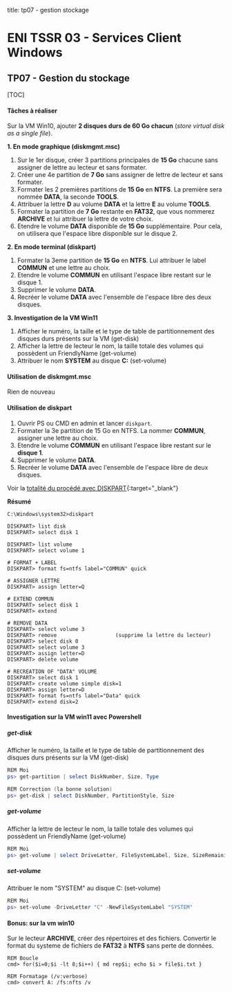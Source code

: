 title: tp07 - gestion stockage

# ENI TSSR 03 - Services Client Windows
## TP07 - Gestion du stockage

[TOC]

#### Tâches à réaliser

Sur la VM Win10, ajouter **2 disques durs de 60 Go chacun** (*store virtual disk as a single file*).

**1. En mode graphique (diskmgmt.msc)**

1. Sur le 1er disque, créer 3 partitions principales de **15 Go** chacune sans assigner de lettre au lecteur et sans formater.
2. Créer une 4e partition de **7 Go** sans assigner de lettre de lecteur et sans formater.
3. Formater les 2 premières partitions de **15 Go** en **NTFS**. La première sera nommée **DATA**, la seconde **TOOLS**.
4. Attribuer la lettre **D** au volume **DATA** et la lettre **E** au volume **TOOLS**.
5. Formater la partition de **7 Go** restante en **FAT32**, que vous nommerez **ARCHIVE** et lui attribuer la lettre de votre choix.
6. Etendre le volume **DATA** disponible de **15 Go** supplémentaire. Pour cela, on utilisera que l'espace libre disponible sur le disque 2.

**2. En mode terminal (diskpart)**

1. Formater la 3eme partition de **15 Go** en **NTFS**. Lui attribuer le label **COMMUN** et une lettre au choix.
2. Etendre le volume **COMMUN** en utilisant l'espace libre restant sur le disque 1.
3. Supprimer le volume **DATA**.
4. Recréer le volume **DATA** avec l'ensemble de l'espace libre des deux disques.

**3. Investigation de la VM Win11** 

1. Afficher le numéro, la taille et le type de table de partitionnement des disques durs présents sur la VM (get-disk)
2. Afficher la lettre de lecteur le nom, la taille totale des volumes qui possèdent un FriendlyName (get-volume)
3. Attribuer le nom **SYSTEM** au disque **C:** (set-volume)

#### Utilisation de diskmgmt.msc
Rien de nouveau

#### Utilisation de diskpart
1. Ouvrir PS ou CMD en admin et lancer `diskpart`.
2. Formater la 3e partition de 15 Go en NTFS. La nommer **COMMUN**, assigner une lettre au choix.
3. Etendre le volume **COMMUN** en utilisant l'espace libre restant sur le **disque 1**.
4. Supprimer le volume **DATA**.
5. Recréer le volume **DATA** avec l'ensemble de l'espace libre de deux disques.

Voir la [totalité du procédé avec DISKPART](./tp07-diskpart-verbatim.html){:target="_blank"} 

**Résumé**

```
C:\Windows\system32>diskpart

DISKPART> list disk
DISKPART> select disk 1

DISKPART> list volume
DISKPART> select volume 1

# FORMAT + LABEL
DISKPART> format fs=ntfs label="COMMUN" quick

# ASSIGNER LETTRE
DISKPART> assign letter=Q

# EXTEND COMMUN
DISKPART> select disk 1
DISKPART> extend

# REMOVE DATA
DISKPART> select volume 3
DISKPART> remove                   (supprime la lettre du lecteur)
DISKPART> select disk 0
DISKPART> select volume 3
DISKPART> assign letter=D
DISKPART> delete volume

# RECREATION OF "DATA" VOLUME
DISKPART> select disk 1
DISKPART> create volume simple disk=1
DISKPART> assign letter=D
DISKPART> format fs=ntfs label="Data" quick
DISKPART> extend disk=2
```

#### Investigation sur la VM win11 avec Powershell
##### get-disk

Afficher le numéro, la taille et le type de table de partitionnement des disques durs présents sur la VM (get-disk)

```powershell
REM Moi
ps> get-partition | select DiskNumber, Size, Type

REM Correction (la bonne solution)
ps> get-disk | select DiskNumber, PartitionStyle, Size
```
 
##### get-volume

Afficher la lettre de lecteur le nom, la taille totale des volumes qui possèdent un FriendlyName (get-volume)

```powershell
REM Moi
ps> get-volume | select DriveLetter, FileSystemLabel, Size, SizeRemaining
```

##### set-volume

Attribuer le nom "SYSTEM" au disque C: (set-volume)

```powershell
REM Moi
ps> set-volume -DriveLetter "C" -NewFileSystemLabel "SYSTEM"
```

#### Bonus: sur la vm win10
Sur le lecteur **ARCHIVE**, créer des répertoires et des fichiers. Convertir le format du systeme de fichiers de **FAT32** à **NTFS** sans perte de données.

```
REM Boucle
cmd> for($i=0;$i -lt 8;$i++) { md rep$i; echo $i > file$i.txt }

REM Formatage (/v:verbose)
cmd> convert A: /fs:nfts /v    
```

<link rel="stylesheet" type="text/css" href=".ressources/css/bootstrap.min.css">
<link rel="stylesheet" type="text/css" href=".ressources/css/style.css">
